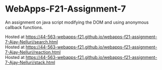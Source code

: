 # WebApps-F21-Assignment-7
An assignment on java script modifying the DOM and using anonymous callback functions.

Hosted at https://44-563-webapps-f21.github.io/webapps-f21-assignment-7-Ajay-Nelluri/search.html <br>
Hosted at https://44-563-webapps-f21.github.io/webapps-f21-assignment-7-Ajay-Nelluri/reaction.html <br>
Hosted at https://44-563-webapps-f21.github.io/webapps-f21-assignment-7-Ajay-Nelluri/stack.html